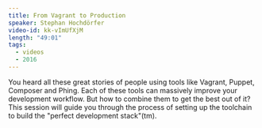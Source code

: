 ```yaml
---
title: From Vagrant to Production
speaker: Stephan Hochdörfer
video-id: kk-vImUfXjM
length: "49:01"
tags:
  - videos
  - 2016
---
```


You heard all these great stories of people using tools like Vagrant, Puppet, Composer and Phing. Each of these tools can massively improve your development workflow. But how to combine them to get the best out of it? This session will guide you through the process of setting up the toolchain to build the "perfect development stack"(tm).
